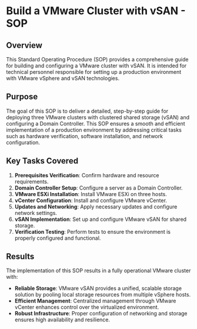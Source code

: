 # Build a VMware Cluster with vSAN - SOP

## Overview

This Standard Operating Procedure (SOP) provides a comprehensive guide for building and configuring a VMware cluster with vSAN. It is intended for technical personnel responsible for setting up a production environment with VMware vSphere and vSAN technologies.

## Purpose

The goal of this SOP is to deliver a detailed, step-by-step guide for deploying three VMware clusters with clustered shared storage (vSAN) and configuring a Domain Controller. This SOP ensures a smooth and efficient implementation of a production environment by addressing critical tasks such as hardware verification, software installation, and network configuration.

## Key Tasks Covered

1. **Prerequisites Verification**: Confirm hardware and resource requirements.
2. **Domain Controller Setup**: Configure a server as a Domain Controller.
3. **VMware ESXi Installation**: Install VMware ESXi on three hosts.
4. **vCenter Configuration**: Install and configure VMware vCenter.
5. **Updates and Networking**: Apply necessary updates and configure network settings.
6. **vSAN Implementation**: Set up and configure VMware vSAN for shared storage.
7. **Verification Testing**: Perform tests to ensure the environment is properly configured and functional.

## Results

The implementation of this SOP results in a fully operational VMware cluster with:

- **Reliable Storage**: VMware vSAN provides a unified, scalable storage solution by pooling local storage resources from multiple vSphere hosts.
- **Efficient Management**: Centralized management through VMware vCenter enhances control over the virtualized environment.
- **Robust Infrastructure**: Proper configuration of networking and storage ensures high availability and resilience.
